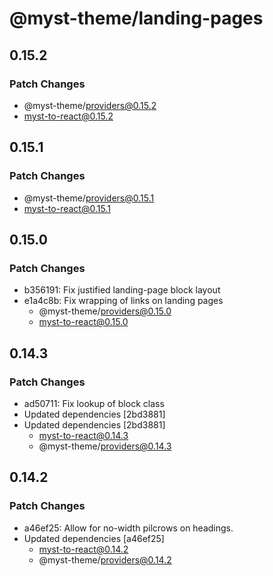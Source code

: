 # @myst-theme/landing-pages

## 0.15.2

### Patch Changes

- @myst-theme/providers@0.15.2
- myst-to-react@0.15.2

## 0.15.1

### Patch Changes

- @myst-theme/providers@0.15.1
- myst-to-react@0.15.1

## 0.15.0

### Patch Changes

- b356191: Fix justified landing-page block layout
- e1a4c8b: Fix wrapping of links on landing pages
  - @myst-theme/providers@0.15.0
  - myst-to-react@0.15.0

## 0.14.3

### Patch Changes

- ad50711: Fix lookup of block class
- Updated dependencies [2bd3881]
- Updated dependencies [2bd3881]
  - myst-to-react@0.14.3
  - @myst-theme/providers@0.14.3

## 0.14.2

### Patch Changes

- a46ef25: Allow for no-width pilcrows on headings.
- Updated dependencies [a46ef25]
  - myst-to-react@0.14.2
  - @myst-theme/providers@0.14.2
